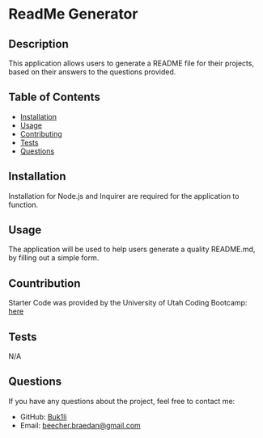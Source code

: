 # ReadMe Generator

  
  ## Description
  
  This application allows users to generate a README file for their projects, based on their answers to the questions provided.
  
  ## Table of Contents
  
  * [Installation](#installation)
  * [Usage](#usage)
  * [Contributing](#contributing)
  * [Tests](#tests)
  * [Questions](#questions)
  
  
  ## Installation
  
  Installation for Node.js and Inquirer are required for the application to function.
  
  ## Usage
  
  The application will be used to help users generate a quality README.md, by filling out a simple form.
  
  ## Countribution
  
  Starter Code was provided by the University of Utah Coding Bootcamp: [here](https://github.com/coding-boot-camp/potential-enigma)
  
  ## Tests
  
  N/A
  
  
  
  
  ## Questions

  If you have any questions about the project, feel free to contact me:

  - GitHub: [Buk1li](https://github.com/Buk1li)
  - Email: beecher.braedan@gmail.com
      

